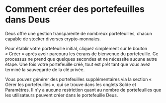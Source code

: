 # Comment créer des portefeuilles dans Deus

Deus offre une gestion transparente de nombreux portefeuilles, chacun capable de stocker diverses crypto-monnaies.

Pour établir votre portefeuille initial, cliquez simplement sur le bouton « Créer » après avoir parcouru les écrans de bienvenue du portefeuille. Ce processus ne prend que quelques secondes et ne nécessite aucune autre étape. Une fois votre portefeuille créé, tout est prêt tant que vous avez terminé la sauvegarde de la clé privée.

Vous pouvez générer des portefeuilles supplémentaires via la section « Gérer les portefeuilles », qui se trouve dans les onglets Solde et Paramètres. Il n'y a aucune restriction quant au nombre de portefeuilles que les utilisateurs peuvent créer dans le portefeuille Deus.